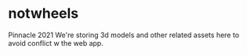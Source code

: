 # notwheels
Pinnacle 2021
We're storing 3d models and other related assets here to avoid conflict w the web app.

